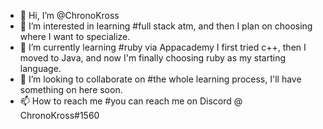 - 👋 Hi, I’m @ChronoKross
- 👀 I’m interested in learning #full stack atm, and then I plan on choosing where I want to specialize. 
- 🌱 I’m currently learning #ruby via Appacademy I first tried c++, then I moved to Java, and now I'm finally choosing ruby as my starting language.
- 💞️ I’m looking to collaborate on #the whole learning process, I'll have something on here soon.
- 📫 How to reach me #you can reach me on Discord @ ChronoKross#1560

<!---
ChronoKross/ChronoKross is a ✨ special ✨ repository because its `README.md` (this file) appears on your GitHub profile.
You can click the Preview link to take a look at your changes.
--->
